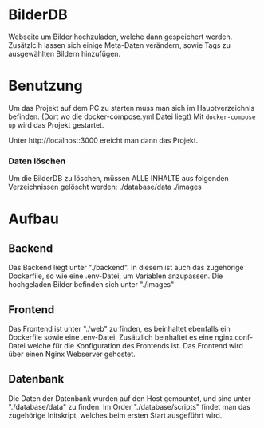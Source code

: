 # BilderDB
Webseite um Bilder hochzuladen, welche dann gespeichert werden. Zusätzlcih lassen sich einige Meta-Daten verändern, sowie Tags zu ausgewählten Bildern hinzufügen.

# Benutzung
Um das Projekt auf dem PC zu starten muss man sich im Hauptverzeichnis befinden. (Dort wo die docker-compose.yml Datei liegt)
Mit ```docker-compose up``` wird das Projekt gestartet.

Unter http://localhost:3000 ereicht man dann das Projekt.

### Daten löschen
Um die BilderDB zu löschen, müssen ALLE INHALTE aus folgenden Verzeichnissen gelöscht werden:
./database/data
./images

# Aufbau
## Backend
Das Backend liegt unter "./backend". 
In diesem ist auch das zugehörige Dockerfile, so wie eine .env-Datei,
um Variablen anzupassen.
Die hochgeladen Bilder befinden sich unter "./images"

## Frontend
Das Frontend ist unter "./web" zu finden, es beinhaltet ebenfalls
ein Dockerfile sowie eine .env-Datei.
Zusätzlich beinhaltet es eine nginx.conf-Datei welche für die Konfiguration
des Frontends ist.
Das Frontend wird über einen Nginx Webserver gehostet.


## Datenbank
Die Daten der Datenbank wurden auf den Host gemountet,
und sind unter "./database/data" zu finden.
Im Order "./database/scripts" findet man das zugehörige Initskript,
welches beim ersten Start ausgeführt wird.
